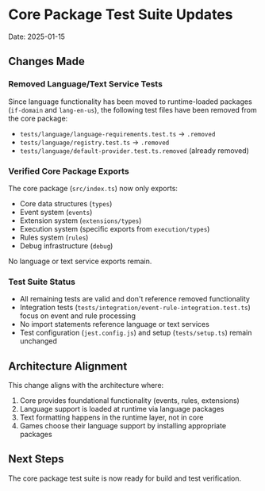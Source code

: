 # Core Package Test Suite Updates

Date: 2025-01-15

## Changes Made

### Removed Language/Text Service Tests
Since language functionality has been moved to runtime-loaded packages (`if-domain` and `lang-en-us`), the following test files have been removed from the core package:

- `tests/language/language-requirements.test.ts` → `.removed`
- `tests/language/registry.test.ts` → `.removed`
- `tests/language/default-provider.test.ts.removed` (already removed)

### Verified Core Package Exports
The core package (`src/index.ts`) now only exports:
- Core data structures (`types`)
- Event system (`events`)
- Extension system (`extensions/types`)
- Execution system (specific exports from `execution/types`)
- Rules system (`rules`)
- Debug infrastructure (`debug`)

No language or text service exports remain.

### Test Suite Status
- All remaining tests are valid and don't reference removed functionality
- Integration tests (`tests/integration/event-rule-integration.test.ts`) focus on event and rule processing
- No import statements reference language or text services
- Test configuration (`jest.config.js`) and setup (`tests/setup.ts`) remain unchanged

## Architecture Alignment
This change aligns with the architecture where:
1. Core provides foundational functionality (events, rules, extensions)
2. Language support is loaded at runtime via language packages
3. Text formatting happens in the runtime layer, not in core
4. Games choose their language support by installing appropriate packages

## Next Steps
The core package test suite is now ready for build and test verification.
